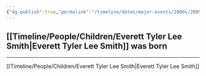 ```yaml
---
{"dg-publish":true,"permalink":"/timeline/dates/major-events/2000s/2005-07-26-120000/","dgHomeLink":true,"dgPassFrontmatter":false}
---
```


## [[Timeline/People/Children/Everett Tyler Lee Smith|Everett Tyler Lee Smith]] was born

---

[[Timeline/People/Children/Everett Tyler Lee Smith|Everett Tyler Lee Smith]]
